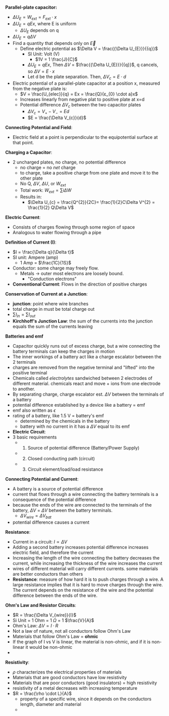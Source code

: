 **Parallel-plate capacitor:** 
- $\Delta U_{E} = W_{ext} = F_{ext} \cdot x$
- $\Delta U_{E} = qEx$, where E is uniform
	- $\Delta U_{E}$ depends on q
- $\Delta U_{E} = q\Delta V$ 
- Find a quantity that depends only on $\overrightarrow{E}$
	- Define electric potential as $\Delta V = \frac{{\Delta U_{E}}}{{q}}$
		- SI Unit: Volt (V)
			- $1V = 1 \frac{J}{C}$
		- $\Delta U_{E} = qEx$, Then $\Delta V$ = $\frac{{\Delta U_{E}}}{{q}}$, q cancels, so $\Delta V = E \cdot x$
		- Let d be the plate separation. Then, $\Delta V_{c} = E \cdot d$
- Electric potential of a parallel-plate capacitor at a position x, measured from the negative plate is:
	- $V = \frac{U_{elec}}{q} = Ex = \frac{Q}{ε_{0} \cdot a}x$ 
	- Increases linearly from negative plat to positive plate at x=d
	- Potential difference $\Delta V_{c}$ between the two capacitor plates
		- $\Delta V_{c} = V_{+} - V_{-} = Ed$ 
		- $E = \frac{\Delta V_{c}}{d}$

**Connecting Potential and Field**:
- Electric field at a point is perpendicular to the equipotential surface at that point.

**Charging a Capacitor**: 
- 2 uncharged plates, no charge, no potential difference
	- no charge = no *net* charge
	- to charge, take a positive charge from one plate and move it to the other plate
	- No Q, $\Delta V$, $\Delta U$, or $W_{ext}$
	- Total work: $W_{ext}= \sum{i} \Delta W$ 
	- Results in: 
		- $\Delta U_{c} = \frac{Q^{2}}{2C}= \frac{1}{2}C\Delta V^{2} = \frac{1}{2} Q\Delta V$

**Electric Current**: 
- Consists of charges flowing through some region of space
- Analogous to water flowing through a pipe

**Definition of Current (I)**:
- $I = \frac{\Delta q}{\Delta t}$
- SI unit: Ampere (amp)
	- 1 Amp = $\frac{1C}{1S}$
- Conductor: some charge may freely flow.
	- Metals -> outer most electrons are loosely bound.
		- "Conduction electrons"
- **Conventional Current**: Flows in the direction of positive charges

**Conservation of Current at a Junction**:
- **junction**: point where wire branches
- total charge in must be total charge out
- $\sum I_{in} = \sum I_{out}$
- **Kirchhoff's Junction Law**: the sum of the currents into the junction equals the sum of the currents leaving

**Batteries and emf**
- Capacitor quickly runs out of excess charge, but a wire connecting the battery terminals can keep the charges in motion
- The inner workings of a battery act like a charge escalator between the 2 terminals
- charges are removed from the negative terminal and "lifted" into the positive terminal
- Chemicals called *electrolytes* sandwiched between 2 electrodes of different material. chemicals react and move + ions from one electrode to another. 
- By separating charge, charge escalator est. $\Delta V$ between the terminals of a battery
- potential difference established by a device like a battery = emf
- emf also written as $\epsilon$
- rating of a battery, like 1.5 V = battery's emf
	- determined by the chemicals in the battery
	- battery with no current in it has a $\Delta V$ equal to its emf
- **Electric Circuit**: 
- 3 basic requirements
	- 1. Source of potential difference (Battery/Power Supply)
	- 2. Closed conducting path (circuit)
	- 3. Circuit element/load/load resistance

**Connecting Potential and Current**:
- A battery is a source of potential difference
- current that flows through a wire connecting the battery terminals is a consequence of the potential difference
- because the ends of the wire are connected to the terminals of the battery, $\Delta V$ = $\Delta V$ between the battery terminals. 
	- $\Delta V_{wire} = \Delta V_{bat}$
- potential difference causes a current

**Resistance**:
- Current in a circuit: $I \propto \Delta V$
- Adding a second battery increases potential difference increases electric field, and therefore the current
- Increasing the length of the wire connecting the battery decreases the current, while increasing the thickness of the wire increases the current
- wires of different material will carry different currents. some materials are better conductors than others
- **Resistance**: measure of how hard it is to push charges through a wire. A large resistance implies that it is hard to move charges through the wire. The current depends on the resistance of the wire and the potential difference between the ends of the wire.

**Ohm's Law and Resistor Circuits**:
- $R = \frac{\Delta V_{wire}}{I}$
- Si Unit = 1 Ohm = 1 $\Omega$ = 1 $\frac{V}{A}$  
- Ohm's Law: $\Delta V = I \cdot R$ 
- Not a law of nature, not all conductors follow Ohm's Law
- Materials that follow Ohm's Law = **ohmic**
- If the graph of I vs V is linear, the material is non-ohmic, and if it is non-linear it would be non-ohmic
- 

**Resistivity**:
- $\rho$ characterizes the electrical properties of materials
- Materials that are good conductors have low resistivity
- Materials that are poor conductors (good insulators) = high resistivity
- resistivity of a metal decreases with increasing temperature
- $R = \frac{\rho \cdot L}{A}$ 
	- property of a specific wire, since it depends on the conductors length, diameter and material
	- 
